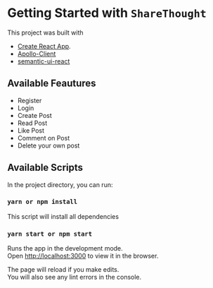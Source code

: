 # Getting Started with `ShareThought`

This project was built with 

 - [Create React App](https://github.com/facebook/create-react-app).
 - [Apollo-Client](https://www.apollographql.com/docs/react/)
 - [semantic-ui-react](https://react.semantic-ui.com/)

## Available Feautures

 - Register
 - Login
 - Create Post
 - Read Post
 - Like Post
 - Comment on Post
 - Delete your own post

## Available Scripts

In the project directory, you can run:

### `yarn or npm install`

This script will install all dependencies

### `yarn start or npm start`

Runs the app in the development mode.\
Open [http://localhost:3000](http://localhost:3000) to view it in the browser.

The page will reload if you make edits.\
You will also see any lint errors in the console.
